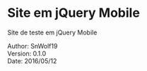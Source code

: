 # Site em jQuery Mobile
Site de teste em jQuery Mobile

Author: SnWolf19<br />
Version: 0.1.0<br />
Date: 2016/05/12

